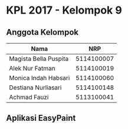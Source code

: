# KPL 2017 - Kelompok 9

## Anggota Kelompok
| Nama                       | NRP        |
| -------------------------- |:----------:|
| Magista Bella Puspita      | 5114100007 |
| Alek Nur Fatman            | 5114100019 |
| Monica Indah Habsari       | 5114100060 |
| Destiana Nurliasari        | 5114100148 |
| Achmad Fauzi               | 5113100041 |

## Aplikasi EasyPaint
